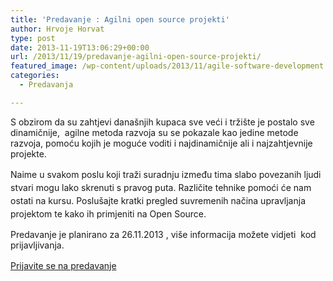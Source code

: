 ```yaml
---
title: 'Predavanje : Agilni open source projekti'
author: Hrvoje Horvat
type: post
date: 2013-11-19T13:06:29+00:00
url: /2013/11/19/predavanje-agilni-open-source-projekti/
featured_image: /wp-content/uploads/2013/11/agile-software-development.jpg
categories:
  - Predavanja

---
```

S obzirom da su zahtjevi današnjih kupaca sve veći i tržište je postalo sve dinamičnije,  agilne metoda razvoja su se pokazale kao jedine metode razvoja, pomoću kojih je moguće voditi i najdinamičnije ali i najzahtjevnije projekte.

<span style="line-height: 1.5;">Naime u svakom poslu koji traži suradnju između tima slabo povezanih ljudi stvari mogu lako skrenuti s pravog puta. Različite tehnike pomoći će nam ostati na kursu. Poslušajte kratki pregled suvremenih načina upravljanja projektom te kako ih primjeniti na Open Source.</span>

Predavanje je planirano za 26.11.2013 , više informacija možete vidjeti  kod prijavljivanja.

<a style="line-height: 1.5;" title="Radimo skupa: agilni open source projekti" href="https://www.opensource-osijek.org/wordpress/events/radimo-skupa-agilni-open-source-projekti/">Prijavite se na predavanje</a>

&nbsp;